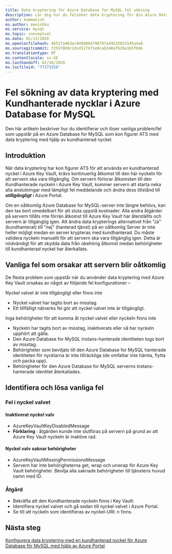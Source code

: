 ```yaml
---
title: Data kryptering för Azure Database for MySQL fel sökning
description: Lär dig hur du felsöker data kryptering för din Azure Database for MySQL
author: kummanish
ms.author: manishku
ms.service: mysql
ms.topic: conceptual
ms.date: 02/13/2020
ms.openlocfilehash: 4b517a463ec949d804798787ad4b35b53145a4a8
ms.sourcegitcommit: f255f869c1dc451fd71e0cab340af629a1b5fb6b
ms.translationtype: MT
ms.contentlocale: sv-SE
ms.lasthandoff: 02/16/2020
ms.locfileid: "77371558"
---
```

# <a name="troubleshooting-data-encryption-with-customer-managed-keys-in-azure-database-for-mysql"></a>Fel sökning av data kryptering med Kundhanterade nycklar i Azure Database for MySQL
Den här artikeln beskriver hur du identifierar och löser vanliga problem/fel som uppstår på en Azure Database for MySQL som kon figurer ATS med data kryptering med hjälp av kundhanterad nyckel.

## <a name="introduction"></a>Introduktion
När data kryptering har kon figurer ATS för att använda en kundhanterad nyckel i Azure Key Vault, krävs kontinuerlig åtkomst till den här nyckeln för att servern ska vara tillgänglig. Om servern förlorar åtkomsten till den Kundhanterade nyckeln i Azure Key Vault, kommer servern att starta neka alla anslutningar med lämpligt fel meddelande och ändra dess tillstånd till ***otillgängligt*** i Azure Portal.

Om en oåtkomlig Azure Database for MySQL-server inte längre behövs, kan den tas bort omedelbart för att sluta uppstå kostnader. Alla andra åtgärder på servern tillåts inte förrän åtkomst till Azure Key Vault har återställts och servern är tillgänglig igen. Att ändra data krypterings alternativet från "Ja" (kundhanterat) till "nej" (hanterad tjänst) på en oåtkomlig Server är inte heller möjligt medan en server krypteras med kundhanterad. Du måste validera nyckeln manuellt för att servern ska vara tillgänglig igen. Detta är nödvändigt för att skydda data från obehörig åtkomst medan behörigheter till kundhanterad nyckel har återkallats.

## <a name="common-errors-causing-server-to-become-inaccessible"></a>Vanliga fel som orsakar att servern blir oåtkomlig

De flesta problem som uppstår när du använder data kryptering med Azure Key Vault orsakas av något av följande fel konfigurationer –

Nyckel valvet är inte tillgängligt eller finns inte

* Nyckel valvet har tagits bort av misstag.
* Ett tillfälligt nätverks fel gör att nyckel valvet inte är tillgängligt.

Inga behörigheter för att komma åt nyckel valvet eller nyckeln finns inte

* Nyckeln har tagits bort av misstag, inaktiverats eller så har nyckeln upphört att gälla.
* Den Azure Database for MySQL instans-hanterade identiteten togs bort av misstag.
* Behörigheter som beviljats till den Azure Database for MySQL hanterade identiteten för nycklarna är inte tillräckliga (de omfattar inte hämta, flytta och packa upp).
* Behörigheter för den Azure Database for MySQL serverns instans-hanterade identitet återkallades.

## <a name="identify-and-resolve-common-errors"></a>Identifiera och lösa vanliga fel
### <a name="errors-on-the-key-vault"></a>Fel i nyckel valvet

#### <a name="disabled-key-vault"></a>Inaktiverat nyckel valv
* AzureKeyVaultKeyDisabledMessage
* **Förklaring** : åtgärden kunde inte slutföras på servern på grund av att Azure Key Vault nyckeln är inaktive rad.

#### <a name="missing-key-vault-permissions"></a>Nyckel valv saknar behörigheter
* AzureKeyVaultMissingPermissionsMessage
* Servern har inte behörigheterna get, wrap och unwrap för Azure Key Vault behörigheter. Bevilja alla saknade behörigheter till tjänstens huvud namn med ID.

### <a name="mitigation"></a>Åtgärd
* Bekräfta att den Kundhanterade nyckeln finns i Key Vault:
* Identifiera nyckel valvet och gå sedan till nyckel valvet i Azure Portal.
* Se till att nyckeln som identifieras av nyckel-URI: n finns.


## <a name="next-steps"></a>Nästa steg
[Konfigurera data kryptering med en kundhanterad nyckel för Azure Database för MySQL med hjälp av Azure Portal](howto-data-encryption-portal.md).